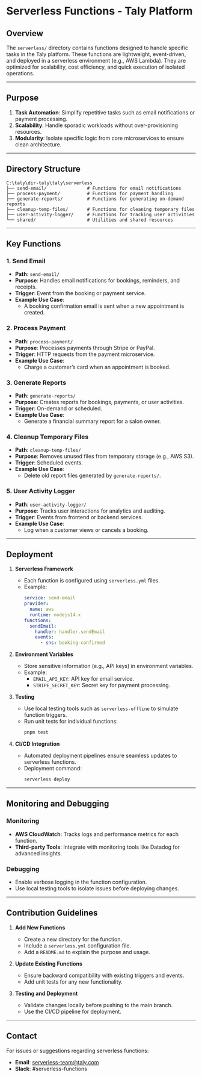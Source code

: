 # Serverless Functions - Taly Platform

## Overview

The `serverless/` directory contains functions designed to handle specific tasks in the Taly platform. These functions are lightweight, event-driven, and deployed in a serverless environment (e.g., AWS Lambda). They are optimized for scalability, cost efficiency, and quick execution of isolated operations.

---

## Purpose

1. **Task Automation**: Simplify repetitive tasks such as email notifications or payment processing.
2. **Scalability**: Handle sporadic workloads without over-provisioning resources.
3. **Modularity**: Isolate specific logic from core microservices to ensure clean architecture.

---

## Directory Structure

```
C:\taly\dir-taly\taly\serverless
├── send-email/               # Functions for email notifications
├── process-payment/          # Functions for payment handling
├── generate-reports/         # Functions for generating on-demand reports
├── cleanup-temp-files/       # Functions for cleaning temporary files
├── user-activity-logger/     # Functions for tracking user activities
└── shared/                   # Utilities and shared resources
```

---

## Key Functions

### **1. Send Email**
- **Path**: `send-email/`
- **Purpose**: Handles email notifications for bookings, reminders, and receipts.
- **Trigger**: Event from the booking or payment service.
- **Example Use Case**:
  - A booking confirmation email is sent when a new appointment is created.

### **2. Process Payment**
- **Path**: `process-payment/`
- **Purpose**: Processes payments through Stripe or PayPal.
- **Trigger**: HTTP requests from the payment microservice.
- **Example Use Case**:
  - Charge a customer’s card when an appointment is booked.

### **3. Generate Reports**
- **Path**: `generate-reports/`
- **Purpose**: Creates reports for bookings, payments, or user activities.
- **Trigger**: On-demand or scheduled.
- **Example Use Case**:
  - Generate a financial summary report for a salon owner.

### **4. Cleanup Temporary Files**
- **Path**: `cleanup-temp-files/`
- **Purpose**: Removes unused files from temporary storage (e.g., AWS S3).
- **Trigger**: Scheduled events.
- **Example Use Case**:
  - Delete old report files generated by `generate-reports/`.

### **5. User Activity Logger**
- **Path**: `user-activity-logger/`
- **Purpose**: Tracks user interactions for analytics and auditing.
- **Trigger**: Events from frontend or backend services.
- **Example Use Case**:
  - Log when a customer views or cancels a booking.

---

## Deployment

1. **Serverless Framework**
   - Each function is configured using `serverless.yml` files.
   - Example:
     ```yaml
     service: send-email
     provider:
       name: aws
       runtime: nodejs14.x
     functions:
       sendEmail:
         handler: handler.sendEmail
         events:
           - sns: booking-confirmed
     ```

2. **Environment Variables**
   - Store sensitive information (e.g., API keys) in environment variables.
   - Example:
     - `EMAIL_API_KEY`: API key for email service.
     - `STRIPE_SECRET_KEY`: Secret key for payment processing.

3. **Testing**
   - Use local testing tools such as `serverless-offline` to simulate function triggers.
   - Run unit tests for individual functions:
     ```bash
     pnpm test
     ```

4. **CI/CD Integration**
   - Automated deployment pipelines ensure seamless updates to serverless functions.
   - Deployment command:
     ```bash
     serverless deploy
     ```

---

## Monitoring and Debugging

### **Monitoring**
- **AWS CloudWatch**: Tracks logs and performance metrics for each function.
- **Third-party Tools**: Integrate with monitoring tools like Datadog for advanced insights.

### **Debugging**
- Enable verbose logging in the function configuration.
- Use local testing tools to isolate issues before deploying changes.

---

## Contribution Guidelines

1. **Add New Functions**
   - Create a new directory for the function.
   - Include a `serverless.yml` configuration file.
   - Add a `README.md` to explain the purpose and usage.

2. **Update Existing Functions**
   - Ensure backward compatibility with existing triggers and events.
   - Add unit tests for any new functionality.

3. **Testing and Deployment**
   - Validate changes locally before pushing to the main branch.
   - Use the CI/CD pipeline for deployment.

---

## Contact
For issues or suggestions regarding serverless functions:
- **Email**: serverless-team@taly.com
- **Slack**: #serverless-functions
